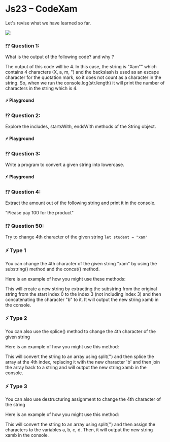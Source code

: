 # Js23 – CodeXam
Let's revise what we have learned so far.

![](https://media.giphy.com/media/ffWn2Q0OFgXXCEdfyn/giphy.gif)

### ⁉️ Question 1:[](#️-question-1)

What is the output of the following code? and why ?

The output of this code will be 4. In this case, the string is "Xam"" which contains 4 characters (X, a, m, ") and the backslash is used as an escape character for the quotation mark, so it does not count as a character in the string. So, when we run the console.log(str.length) it will print the number of characters in the string which is 4.

#### ⚡ Playground[](#-playground)

### ⁉️ Question 2:[](#️-question-2)

Explore the includes, startsWith, endsWith methods of the String object.

#### ⚡ Playground[](#-playground-1)

### ⁉️ Question 3:[](#️-question-3)

Write a program to convert a given string into lowercase.

#### ⚡ Playground[](#-playground-2)

### ⁉️ Question 4:[](#️-question-4)

Extract the amount out of the following string and print it in the console.

"Please pay 100 for the product"

### ⁉️ Question 50:[](#️-question-50)

Try to change 4th character of the given string `let student = "xam"`

### ⚡ Type 1[](#-type-1)

You can change the 4th character of the given string "xam" by using the substring() method and the concat() method.

Here is an example of how you might use these methods:

This will create a new string by extracting the substring from the original string from the start index 0 to the index 3 (not including index 3) and then concatenating the character "b" to it. It will output the new string xamb in the console.

### ⚡ Type 2[](#-type-2)

You can also use the splice() method to change the 4th character of the given string

Here is an example of how you might use this method:

This will convert the string to an array using split('') and then splice the array at the 4th index, replacing it with the new character 'b' and then join the array back to a string and will output the new string xamb in the console.

### ⚡ Type 3[](#-type-3)

You can also use destructuring assignment to change the 4th character of the string

Here is an example of how you might use this method:

This will convert the string to an array using split('') and then assign the characters to the variables a, b, c, d. Then, it will output the new string xamb in the console.